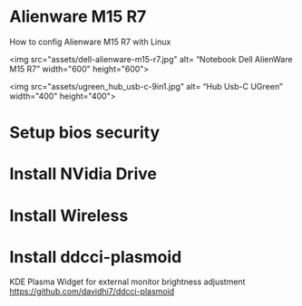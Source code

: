 # Alienware M15 R7
How to config Alienware M15 R7 with Linux

<img src="assets/dell-alienware-m15-r7.jpg" alt= “Notebook Dell AlienWare M15 R7” width="600" height="600">


<img src="assets/ugreen_hub_usb-c-9in1.jpg" alt= “Hub Usb-C UGreen” width="400" height="400">


# Setup bios security

# Install NVidia Drive

# Install Wireless

# Install ddcci-plasmoid
KDE Plasma Widget for external monitor brightness adjustment
https://github.com/davidhi7/ddcci-plasmoid
